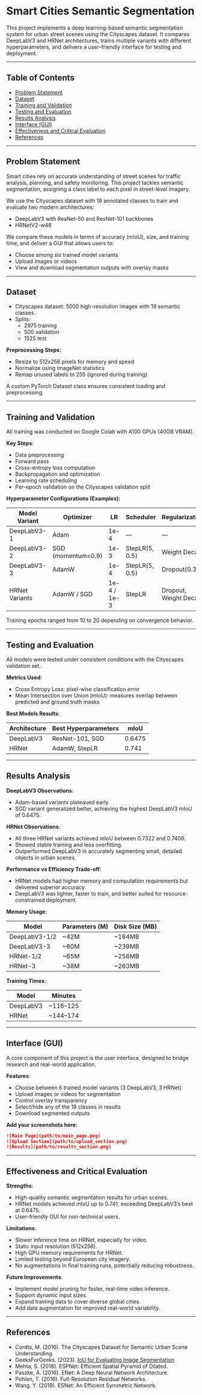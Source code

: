 # Smart Cities Semantic Segmentation

This project implements a deep learning-based semantic segmentation system for urban street scenes using the Cityscapes dataset. It compares DeepLabV3 and HRNet architectures, trains multiple variants with different hyperparameters, and delivers a user-friendly interface for testing and deployment.

---

## Table of Contents

- [Problem Statement](#problem-statement)
- [Dataset](#dataset)
- [Training and Validation](#training-and-validation)
- [Testing and Evaluation](#testing-and-evaluation)
- [Results Analysis](#results-analysis)
- [Interface (GUI)](#interface-gui)
- [Effectiveness and Critical Evaluation](#effectiveness-and-critical-evaluation)
- [References](#references)

---

## Problem Statement

Smart cities rely on accurate understanding of street scenes for traffic analysis, planning, and safety monitoring. This project tackles semantic segmentation, assigning a class label to each pixel in street-level imagery.

We use the Cityscapes dataset with 19 annotated classes to train and evaluate two modern architectures:

- DeepLabV3 with ResNet-50 and ResNet-101 backbones
- HRNetV2-w48

We compare these models in terms of accuracy (mIoU), size, and training time, and deliver a GUI that allows users to:

- Choose among six trained model variants
- Upload images or videos
- View and download segmentation outputs with overlay masks

---

## Dataset

- Cityscapes dataset: 5000 high-resolution images with 19 semantic classes.
- Splits:
  - 2975 training
  - 500 validation
  - 1525 test

**Preprocessing Steps**:
- Resize to 512x256 pixels for memory and speed
- Normalize using ImageNet statistics
- Remap unused labels to 255 (ignored during training)

A custom PyTorch Dataset class ensures consistent loading and preprocessing.

---

## Training and Validation

All training was conducted on Google Colab with A100 GPUs (40GB VRAM).

**Key Steps**:
- Data preprocessing
- Forward pass
- Cross-entropy loss computation
- Backpropagation and optimization
- Learning rate scheduling
- Per-epoch validation on the Cityscapes validation split

**Hyperparameter Configurations (Examples):**

| Model Variant | Optimizer | LR | Scheduler | Regularization |
| --- | --- | --- | --- | --- |
| DeepLabV3-1 | Adam | 1e-4 | — | — |
| DeepLabV3-2 | SGD (momentum=0.9) | 1e-3 | StepLR(5, 0.5) | Weight Decay |
| DeepLabV3-3 | AdamW | 1e-4 | StepLR(5, 0.5) | Dropout(0.3) |
| HRNet Variants | AdamW / SGD | 1e-4 / 1e-3 | StepLR | Dropout, Weight Decay |

Training epochs ranged from 10 to 20 depending on convergence behavior.

---

## Testing and Evaluation

All models were tested under consistent conditions with the Cityscapes validation set. 

**Metrics Used**:
- Cross Entropy Loss: pixel-wise classification error
- Mean Intersection over Union (mIoU): measures overlap between predicted and ground truth masks

**Best Models Results**:

| Architecture | Best Hyperparameters | mIoU |
| --- | --- | --- |
| DeepLabV3 | ResNet-101, SGD | 0.6475 |
| HRNet | AdamW, StepLR | 0.741 |

---

## Results Analysis

**DeepLabV3 Observations**:
- Adam-based variants plateaued early.
- SGD variant generalized better, achieving the highest DeepLabV3 mIoU of 0.6475.

**HRNet Observations**:
- All three HRNet variants achieved mIoU between 0.7322 and 0.7406.
- Showed stable training and less overfitting.
- Outperformed DeepLabV3 in accurately segmenting small, detailed objects in urban scenes.

**Performance vs Efficiency Trade-off**:

- HRNet models had higher memory and computation requirements but delivered superior accuracy.
- DeepLabV3 was lighter, faster to train, and better suited for resource-constrained deployment.

**Memory Usage**:

| Model | Parameters (M) | Disk Size (MB) |
| --- | --- | --- |
| DeepLabV3-1/2 | ~42M | ~164MB |
| DeepLabV3-3 | ~60M | ~239MB |
| HRNet-1/2 | ~65M | ~256MB |
| HRNet-3 | ~38M | ~263MB |

**Training Times**:

| Model | Minutes |
| --- | --- |
| DeepLabV3 | ~116–125 |
| HRNet | ~144–174 |

---

## Interface (GUI)

A core component of this project is the user interface, designed to bridge research and real-world application.

**Features**:
- Choose between 6 trained model variants (3 DeepLabV3, 3 HRNet)
- Upload images or videos for segmentation
- Control overlay transparency
- Select/hide any of the 19 classes in results
- Download segmented outputs

**Add your screenshots here:**

```markdown
![Main Page](path/to/main_page.png)
![Upload Section](path/to/upload_section.png)
![Results](path/to/results_section.png)
```

---

## Effectiveness and Critical Evaluation

**Strengths**:
- High-quality semantic segmentation results for urban scenes.
- HRNet models achieved mIoU up to 0.741, exceeding DeepLabV3’s best at 0.6475.
- User-friendly GUI for non-technical users.

**Limitations**:
- Slower inference time on HRNet, especially for video.
- Static input resolution (512x256).
- High GPU memory requirements for HRNet.
- Limited testing beyond European city imagery.
- No augmentations in final training runs, potentially reducing robustness.

**Future Improvements**:
- Implement model pruning for faster, real-time video inference.
- Support dynamic input sizes.
- Expand training data to cover diverse global cities.
- Add data augmentation for improved real-world variability.

---

## References

- Cordts, M. (2016). The Cityscapes Dataset for Semantic Urban Scene Understanding.
- GeeksForGeeks. (2023). [IoU for Evaluating Image Segmentation](https://www.geeksforgeeks.org/java/calculation-intersection-over-union-iou-for-evaluating-an-image-segmentation-model-using-java/)
- Mehta, S. (2018). ESPNet: Efficient Spatial Pyramid of Dilated.
- Paszke, A. (2016). ENet: A Deep Neural Network Architecture.
- Pohlen, T. (2016). Full-Resolution Residual Networks.
- Wang, Y. (2019). ESNet: An Efficient Symmetric Network.
